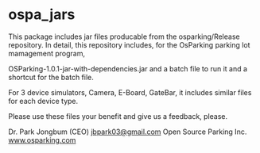 # ospa_jars

This package includes jar files producable from the osparking/Release repository.  In detail, this repository includes, for the OsParking parking lot mamagement program,

OSParking-1.0.1-jar-with-dependencies.jar
and a batch file to run it and a shortcut for the batch file.

For 3 device simulators, Camera, E-Board, GateBar, it includes similar files for each device type.

Please use these files your benefit and give us a feedback, please.

Dr. Park Jongbum (CEO)
jbpark03@gmail.com
Open Source Parking Inc.
www.osparking.com
